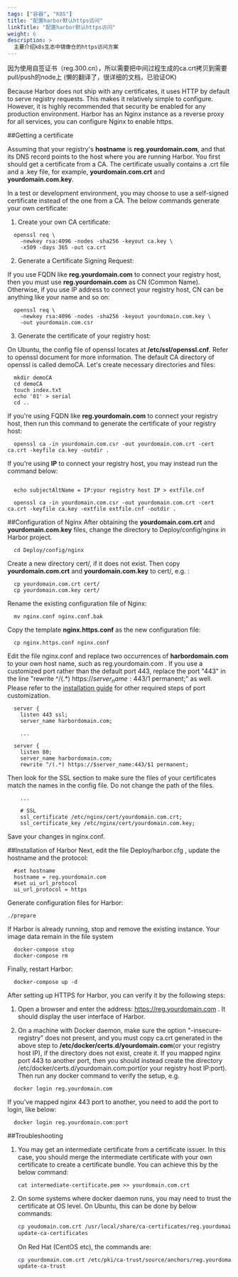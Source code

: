 ```yaml
---
tags: ["容器", "K8S"]
title: "配置harbor默认https访问"
linkTitle: "配置harbor默认https访问"
weight: 6
description: >
  主要介绍k8s生态中镜像仓的https访问方案
---
```


因为使用自签证书（reg.300.cn），所以需要把中间过程生成的ca.crt拷贝到需要pull/push的node上 (懒的翻译了，很详细的文档，已验证OK)

Because Harbor does not ship with any certificates, it uses HTTP by default to serve registry requests. This makes it relatively simple to configure. However, it is highly recommended that security be enabled for any production environment. Harbor has an Nginx instance as a reverse proxy for all services, you can configure Nginx to enable https.

##Getting a certificate

Assuming that your registry's **hostname** is **reg.yourdomain.com**, and that its DNS record points to the host where you are running Harbor. You first should get a certificate from a CA. The certificate usually contains a .crt file and a .key file, for example, **yourdomain.com.crt** and **yourdomain.com.key**.

In a test or development environment, you may choose to use a self-signed certificate instead of the one from a CA. The below commands generate your own certificate:

1) Create your own CA certificate:
```
  openssl req \
    -newkey rsa:4096 -nodes -sha256 -keyout ca.key \
    -x509 -days 365 -out ca.crt
```
2) Generate a Certificate Signing Request:

If you use FQDN like **reg.yourdomain.com** to connect your registry host, then you must use **reg.yourdomain.com** as CN (Common Name).
Otherwise, if you use IP address to connect your registry host, CN can be anything like your name and so on:
```
  openssl req \
    -newkey rsa:4096 -nodes -sha256 -keyout yourdomain.com.key \
    -out yourdomain.com.csr
```
3) Generate the certificate of your registry host:

On Ubuntu, the config file of openssl locates at **/etc/ssl/openssl.cnf**. Refer to openssl document for more information. The default CA directory of openssl is called demoCA. Let's create necessary directories and files:
```
  mkdir demoCA
  cd demoCA
  touch index.txt
  echo '01' > serial
  cd ..
 ```
If you're using FQDN like **reg.yourdomain.com** to connect your registry host, then run this command to generate the certificate of your registry host:
```
  openssl ca -in yourdomain.com.csr -out yourdomain.com.crt -cert ca.crt -keyfile ca.key -outdir .
```
If you're using **IP** to connect your registry host, you may instead run the command below:
```

  echo subjectAltName = IP:your registry host IP > extfile.cnf

  openssl ca -in yourdomain.com.csr -out yourdomain.com.crt -cert ca.crt -keyfile ca.key -extfile extfile.cnf -outdir .
```
##Configuration of Nginx
After obtaining the **yourdomain.com.crt** and **yourdomain.com.key** files, change the directory to Deploy/config/nginx in Harbor project.
```
  cd Deploy/config/nginx
```
Create a new directory cert/, if it does not exist. Then copy **yourdomain.com.crt** and **yourdomain.com.key** to cert/, e.g. :
```
  cp yourdomain.com.crt cert/
  cp yourdomain.com.key cert/
```

Rename the existing configuration file of Nginx:
```
  mv nginx.conf nginx.conf.bak
```
Copy the template **nginx.https.conf** as the new configuration file:
```
  cp nginx.https.conf nginx.conf
```
Edit the file nginx.conf and replace two occurrences of **harbordomain.com** to your own host name, such as reg.yourdomain.com . If you use a customized port rather than the default port 443, replace the port "443" in the line "rewrite ^/(.*) https://$server_name:443/$1 permanent;" as well. Please refer to the [installation guide](https://github.com/vmware/harbor/blob/master/docs/installation_guide.md) for other required steps of port customization.
```
  server {
    listen 443 ssl;
    server_name harbordomain.com;

    ...

  server {
    listen 80;
    server_name harbordomain.com;
    rewrite ^/(.*) https://$server_name:443/$1 permanent;
```
Then look for the SSL section to make sure the files of your certificates match the names in the config file. Do not change the path of the files.
```
    ...

    # SSL
    ssl_certificate /etc/nginx/cert/yourdomain.com.crt;
    ssl_certificate_key /etc/nginx/cert/yourdomain.com.key;
```
Save your changes in nginx.conf.

##Installation of Harbor
Next, edit the file Deploy/harbor.cfg , update the hostname and the protocol:
```
  #set hostname
  hostname = reg.yourdomain.com
  #set ui_url_protocol
  ui_url_protocol = https
```

Generate configuration files for Harbor:
```
./prepare
```
If Harbor is already running, stop and remove the existing instance. Your image data remain in the file system
```
  docker-compose stop
  docker-compose rm
```
Finally, restart Harbor:
```
  docker-compose up -d
```
After setting up HTTPS for Harbor, you can verify it by the following steps:

1. Open a browser and enter the address: https://reg.yourdomain.com . It should display the user interface of Harbor.

2. On a machine with Docker daemon, make sure the option "-insecure-registry" does not present, and you must copy ca.crt generated in the above step to **/etc/docker/certs.d/yourdomain.com**(or your registry host IP), if the directory does not exist, create it.
If you mapped nginx port 443 to another port, then you should instead create the directory /etc/docker/certs.d/yourdomain.com:port(or your registry host IP:port). Then run any docker command to verify the setup, e.g.

```
  docker login reg.yourdomain.com
```
If you've mapped nginx 443 port to another, you need to add the port to login, like below:

```
  docker login reg.yourdomain.com:port
```

##Troubleshooting
1. You may get an intermediate certificate from a certificate issuer. In this case, you should merge the intermediate certificate with your own certificate to create a certificate bundle. You can achieve this by the below command:
    ```
    cat intermediate-certificate.pem >> yourdomain.com.crt
    ```
2. On some systems where docker daemon runs, you may need to trust the certificate at OS level.
   On Ubuntu, this can be done by below commands:
    ```sh
    cp youdomain.com.crt /usr/local/share/ca-certificates/reg.yourdomain.com.crt
    update-ca-certificates
    ```

   On Red Hat (CentOS etc), the commands are:
    ```sh
    cp yourdomain.com.crt /etc/pki/ca-trust/source/anchors/reg.yourdomain.com.crt
    update-ca-trust
    ```
